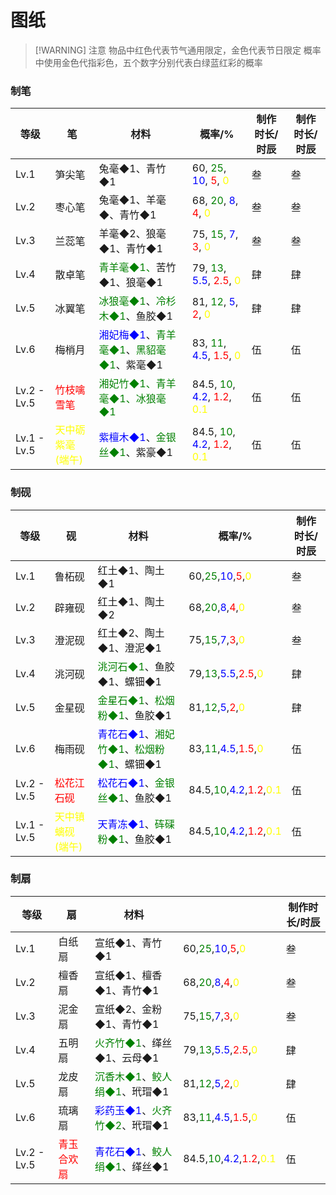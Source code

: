 # 图纸

> [!WARNING] 注意
>物品中红色代表节气通用限定，金色代表节日限定
>概率中使用金色代指彩色，五个数字分别代表白绿蓝红彩的概率

### 制笔

| 等级          | 笔                                            | 材料                                                                                                                          | 概率/%                                                                                                                                                          | 制作时长/时辰 | 制作时长/时辰 |
| ----------- | -------------------------------------------- | --------------------------------------------------------------------------------------------------------------------------- | ------------------------------------------------------------------------------------------------------------------------------------------------------------- | ------- | ------- |
| Lv.1        | 笋尖笔                                          | 兔毫◆1、青竹◆1                                                                                                                   | 60, <span style="color:green;">25</span>, <span style="color:blue;">10</span>, <span style="color:red;">5</span>, <span style="color:yellow;">0</span>        | 叁       | 叁       |
| Lv.2        | 枣心笔                                          | 兔毫◆1、羊毫◆、青竹◆1                                                                                                               | 68, <span style="color:green;">20</span>, <span style="color:blue;">8</span>, <span style="color:red;">4</span>, <span style="color:yellow;">0</span>         | 叁       | 叁       |
| Lv.3        | 兰蕊笔                                          | 羊毫◆2、狼毫◆1、青竹◆1                                                                                                              | 75, <span style="color:green;">15</span>, <span style="color:blue;">7</span>, <span style="color:red;">3</span>, <span style="color:yellow;">0</span>         | 叁       | 叁       |
| Lv.4        | 散卓笔                                          | <span style="color:green;">青羊毫◆1、</span>苦竹◆1、狼毫◆1                                                                           | 79, <span style="color:green;">13</span>, <span style="color:blue;">5.5</span>, <span style="color:red;">2.5</span>, <span style="color:yellow;">0</span>     | 肆       | 肆       |
| Lv.5        | 冰翼笔                                          | <span style="color:green;">冰狼毫◆1</span>、<span style="color:green;">冷杉木◆1</span>、鱼胶◆1                                        | 81, <span style="color:green;">12</span>, <span style="color:blue;">5</span>, <span style="color:red;">2</span>, <span style="color:yellow;">0</span>         | 肆       | 肆       |
| Lv.6        | 梅梢月                                          | <span style="color:blue;">湘妃梅◆1</span>、<span style="color:green;">青羊毫◆1</span>、<span style="color:green;">黑貂毫◆1</span>、紫毫◆1 | 83, <span style="color:green;">11</span>, <span style="color:blue;">4.5</span>, <span style="color:red;">1.5</span>, <span style="color:yellow;">0</span>     | 伍       | 伍       |
| Lv.2 - Lv.5 | <span style="color:red;">竹枝噙雪笔</span>        | <span style="color:green;">湘妃竹◆1、青羊毫◆1、冰狼毫◆1</span>                                                                         | 84.5, <span style="color:green;">10</span>, <span style="color:blue;">4.2</span>, <span style="color:red;">1.2</span>, <span style="color:yellow;">0.1</span> | 伍       | 伍       |
| Lv.1 - Lv.5 | <span style="color:yellow;">天中砺紫毫(端午)</span> | <span style="color:blue;">紫檀木◆1</span>、<span style="color:green;">金银丝◆1</span>、紫豪◆1                                         | 84.5, <span style="color:green;">10</span>, <span style="color:blue;">4.2</span>, <span style="color:red;">1.2</span>, <span style="color:yellow;">0.1</span> | 伍       | 伍       |

### 制砚

| 等级          | 砚                                            | 材料                                                                                                                          | 概率/%                                                                                                                                                      | 制作时长/时辰 |
| ----------- | -------------------------------------------- | --------------------------------------------------------------------------------------------------------------------------- | --------------------------------------------------------------------------------------------------------------------------------------------------------- | ------- |
| Lv.1        | 鲁柘砚                                          | 红土◆1、陶土◆1                                                                                                                   | 60,<span style="color:green;">25</span>,<span style="color:blue;">10</span>,<span style="color:red;">5</span>,<span style="color:yellow;">0</span>        | 叁       |
| Lv.2        | 辟雍砚                                          | 红土◆1、陶土◆2                                                                                                                   | 68,<span style="color:green;">20</span>,<span style="color:blue;">8</span>,<span style="color:red;">4</span>,<span style="color:yellow;">0</span>         | 叁       |
| Lv.3        | 澄泥砚                                          | 红土◆2、陶土◆1、澄泥◆1                                                                                                              | 75,<span style="color:green;">15</span>,<span style="color:blue;">7</span>,<span style="color:red;">3</span>,<span style="color:yellow;">0</span>         | 叁       |
| Lv.4        | 洮河砚                                          | <span style="color:green;">洮河石◆1</span>、鱼胶◆1、螺钿◆1                                                                           | 79,<span style="color:green;">13</span>,<span style="color:blue;">5.5</span>,<span style="color:red;">2.5</span>,<span style="color:yellow;">0</span>     | 肆       |
| Lv.5        | 金星砚                                          | <span style="color:green;">金星石◆1</span>、<span style="color:green;">松烟粉◆1</span>、鱼胶◆1                                        | 81,<span style="color:green;">12</span>,<span style="color:blue;">5</span>,<span style="color:red;">2</span>,<span style="color:yellow;">0</span>         | 肆       |
| Lv.6        | 梅雨砚                                          | <span style="color:blue;">青花石◆1</span>、<span style="color:green;">湘妃竹◆1</span>、<span style="color:green;">松烟粉◆1</span>、螺钿◆1 | 83,<span style="color:green;">11</span>,<span style="color:blue;">4.5</span>,<span style="color:red;">1.5</span>,<span style="color:yellow;">0</span>     | 伍       |
| Lv.2 - Lv.5 | <span style="color:red;">松花江石砚</span>        | <span style="color:blue;">松花石◆1</span>、<span style="color:green;">金银丝◆1</span>、鱼胶◆1                                         | 84.5,<span style="color:green;">10</span>,<span style="color:blue;">4.2</span>,<span style="color:red;">1.2</span>,<span style="color:yellow;">0.1</span> | 伍       |
| Lv.1 - Lv.5 | <span style="color:yellow;">天中镇螭砚(端午)</span> | <span style="color:blue;">天青冻◆1</span>、<span style="color:green;">砗磲粉◆1</span>、鱼胶◆1                                         | 84.5,<span style="color:green;">10</span>,<span style="color:blue;">4.2</span>,<span style="color:red;">1.2</span>,<span style="color:yellow;">0.1</span> | 伍       |

### 制扇

| 等级          | 扇                                     | 材料                                                                                   |                                                                                                                                                           | 制作时长/时辰 |
| ----------- | ------------------------------------- | ------------------------------------------------------------------------------------ | --------------------------------------------------------------------------------------------------------------------------------------------------------- | ------- |
| Lv.1        | 白纸扇                                   | 宣纸◆1、青竹◆1                                                                            | 60,<span style="color:green;">25</span>,<span style="color:blue;">10</span>,<span style="color:red;">5</span>,<span style="color:yellow;">0</span>        | 叁       |
| Lv.2        | 檀香扇                                   | 宣纸◆1、檀香◆1、青竹◆1                                                                       | 68,<span style="color:green;">20</span>,<span style="color:blue;">8</span>,<span style="color:red;">4</span>,<span style="color:yellow;">0</span>         | 叁       |
| Lv.3        | 泥金扇                                   | 宣纸◆2、金粉◆1、青竹◆1                                                                       | 75,<span style="color:green;">15</span>,<span style="color:blue;">7</span>,<span style="color:red;">3</span>,<span style="color:yellow;">0</span>         | 叁       |
| Lv.4        | 五明扇                                   | <span style="color:green;">火齐竹◆1</span>、缂丝◆1、云母◆1                                    | 79,<span style="color:green;">13</span>,<span style="color:blue;">5.5</span>,<span style="color:red;">2.5</span>,<span style="color:yellow;">0</span>     | 肆       |
| Lv.5        | 龙皮扇                                   | <span style="color:green;">沉香木◆1</span>、<span style="color:green;">鲛人绢◆1</span>、玳瑁◆1 | 81,<span style="color:green;">12</span>,<span style="color:blue;">5</span>,<span style="color:red;">2</span>,<span style="color:yellow;">0</span>         | 肆       |
| Lv.6        | 琉璃扇                                   | <span style="color:blue;">彩药玉◆1</span>、<span style="color:green;">火齐竹◆2</span>、玳瑁◆1  | 83,<span style="color:green;">11</span>,<span style="color:blue;">4.5</span>,<span style="color:red;">1.5</span>,<span style="color:yellow;">0</span>     | 伍       |
| Lv.2 - Lv.5 | <span style="color:red;">青玉合欢扇</span> | <span style="color:blue;">青花石◆1</span>、<span style="color:green;">鲛人绢◆1</span>、缂丝◆1  | 84.5,<span style="color:green;">10</span>,<span style="color:blue;">4.2</span>,<span style="color:red;">1.2</span>,<span style="color:yellow;">0.1</span> | 伍       |
